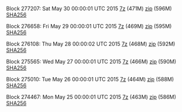 Block 277207: Sat May 30 00:00:01 UTC 2015 [7z](https://transfer.sh/1cTfkH/bootstrap.dat.20150530.7z) (471M) [zip](https://transfer.sh/jEhiT/bootstrap.dat.20150530.zip) (596M) [SHA256](https://transfer.sh/JfvUa/sha256.txt)

Block 276658: Fri May 29 00:00:01 UTC 2015 [7z](https://transfer.sh/rgG4F/bootstrap.dat.20150529.7z) (469M) [zip](https://transfer.sh/1cxZVL/bootstrap.dat.20150529.zip) (595M) [SHA256](https://transfer.sh/ncpC4/sha256.txt)

Block 276108: Thu May 28 00:00:02 UTC 2015 [7z](https://transfer.sh/RHwx8/bootstrap.dat.20150528.7z) (468M) [zip](https://transfer.sh/xUcmv/bootstrap.dat.20150528.zip) (592M) [SHA256](https://transfer.sh/ggvxE/sha256.txt)

Block 275565: Wed May 27 00:00:01 UTC 2015 [7z](https://transfer.sh/wiRu2/bootstrap.dat.20150527.7z) (466M) [zip](https://transfer.sh/DnzZK/bootstrap.dat.20150527.zip) (590M) [SHA256](https://transfer.sh/QqPOs/sha256.txt)

Block 275010: Tue May 26 00:00:01 UTC 2015 [7z](https://transfer.sh/16w3vs/bootstrap.dat.20150526.7z) (464M) [zip](https://transfer.sh/uvl1T/bootstrap.dat.20150526.zip) (588M) [SHA256](https://transfer.sh/12cUZH/sha256.txt)

Block 274467: Mon May 25 00:00:01 UTC 2015 [7z](https://transfer.sh/190QEj/bootstrap.dat.20150525.7z) (463M) [zip](https://transfer.sh/UOrcj/bootstrap.dat.20150525.zip) (586M) [SHA256](https://transfer.sh/u0RQR/sha256.txt)
